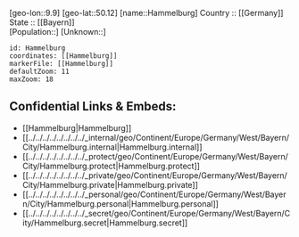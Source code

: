 ﻿---
location: [50.12,9.9] 
mapzoom: [7,12] 
mapmarker: city 
type: City
tags:
- geo/City


SpocWebEntityId: 30749
isDeleted: false
confidential: public

---
[geo-lon::9.9] 
[geo-lat::50.12] 
[name::Hammelburg] 
Country :: [[Germany]]  
State :: [[Bayern]]  
[Population::] 
[Unknown::] 


```leaflet
id: Hammelburg
coordinates: [[Hammelburg]] 
markerFile: [[Hammelburg]] 
defaultZoom: 11 
maxZoom: 18
```


## Confidential Links & Embeds: 
- [[Hammelburg|Hammelburg]]  
- [[../../../../../../../../_internal/geo/Continent/Europe/Germany/West/Bayern/City/Hammelburg.internal|Hammelburg.internal]] 
- [[../../../../../../../../_protect/geo/Continent/Europe/Germany/West/Bayern/City/Hammelburg.protect|Hammelburg.protect]] 
- [[../../../../../../../../_private/geo/Continent/Europe/Germany/West/Bayern/City/Hammelburg.private|Hammelburg.private]] 
- [[../../../../../../../../_personal/geo/Continent/Europe/Germany/West/Bayern/City/Hammelburg.personal|Hammelburg.personal]] 
- [[../../../../../../../../_secret/geo/Continent/Europe/Germany/West/Bayern/City/Hammelburg.secret|Hammelburg.secret]] 
